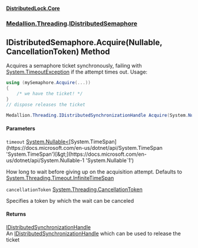 #### [DistributedLock.Core](README.md 'README')
### [Medallion.Threading](Medallion.Threading.md 'Medallion.Threading').[IDistributedSemaphore](IDistributedSemaphore.md 'Medallion.Threading.IDistributedSemaphore')

## IDistributedSemaphore.Acquire(Nullable<TimeSpan>, CancellationToken) Method

Acquires a semaphore ticket synchronously, failing with [System.TimeoutException](https://docs.microsoft.com/en-us/dotnet/api/System.TimeoutException 'System.TimeoutException') if the attempt times out. Usage: 

```csharp
using (mySemaphore.Acquire(...))
{
    /* we have the ticket! */
}
// dispose releases the ticket
```

```csharp
Medallion.Threading.IDistributedSynchronizationHandle Acquire(System.Nullable<System.TimeSpan> timeout=null, System.Threading.CancellationToken cancellationToken=default(System.Threading.CancellationToken));
```
#### Parameters

<a name='Medallion.Threading.IDistributedSemaphore.Acquire(System.Nullable_System.TimeSpan_,System.Threading.CancellationToken).timeout'></a>

`timeout` [System.Nullable&lt;](https://docs.microsoft.com/en-us/dotnet/api/System.Nullable-1 'System.Nullable`1')[System.TimeSpan](https://docs.microsoft.com/en-us/dotnet/api/System.TimeSpan 'System.TimeSpan')[&gt;](https://docs.microsoft.com/en-us/dotnet/api/System.Nullable-1 'System.Nullable`1')

How long to wait before giving up on the acquisition attempt. Defaults to [System.Threading.Timeout.InfiniteTimeSpan](https://docs.microsoft.com/en-us/dotnet/api/System.Threading.Timeout.InfiniteTimeSpan 'System.Threading.Timeout.InfiniteTimeSpan')

<a name='Medallion.Threading.IDistributedSemaphore.Acquire(System.Nullable_System.TimeSpan_,System.Threading.CancellationToken).cancellationToken'></a>

`cancellationToken` [System.Threading.CancellationToken](https://docs.microsoft.com/en-us/dotnet/api/System.Threading.CancellationToken 'System.Threading.CancellationToken')

Specifies a token by which the wait can be canceled

#### Returns
[IDistributedSynchronizationHandle](IDistributedSynchronizationHandle.md 'Medallion.Threading.IDistributedSynchronizationHandle')  
An [IDistributedSynchronizationHandle](IDistributedSynchronizationHandle.md 'Medallion.Threading.IDistributedSynchronizationHandle') which can be used to release the ticket